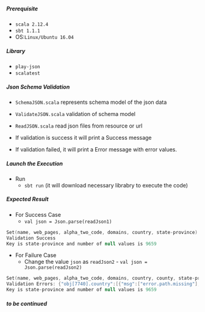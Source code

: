 ##### _Prerequisite_
- `scala 2.12.4`
- `sbt 1.1.1`
- OS:`Linux/Ubuntu 16.04`

##### _Library_
- `play-json`
- `scalatest`

##### _Json Schema Validation_
- `SchemaJSON.scala` represents schema model of the json data
- `ValidateJSON.scala` validation of schema model
- `ReadJSON.scala` read json files from resource or url

- If validation is success it will print a Success message
- If validation failed, it will print a Error message with error values.

##### _Launch the Execution_
- Run
    + `sbt run` (it will download necessary librabry to execute the code)


##### _Expected Result_ 
- For Success Case
    +   `val json = Json.parse(readJson1)`
```scala
Set(name, web_pages, alpha_two_code, domains, country, state-province)
Validation Success
Key is state-province and number of null values is 9659
```
- For Failure Case
    + Change the value `json` as `readJson2` - `val json = Json.parse(readJson2)`
```scala
Set(name, web_pages, alpha_two_code, domains, country, county, state-province)
Validation Errors: {"obj[7740].country":[{"msg":["error.path.missing"],"args":[]}],"obj[7741].country":[{"msg":["error.path.missing"],"args":[]}],"obj[7742].country":[{"msg":["error.path.missing"],"args":[]}],"obj[7743].country":[{"msg":["error.path.missing"],"args":[]}],"obj[7744].country":[{"msg":["error.path.missing"],"args":[]}],"obj[7745].country":[{"msg":["error.path.missing"],"args":[]}],"obj[7746].country":[{"msg":["error.path.missing"],"args":[]}],"obj[7747].country":[{"msg":["error.path.missing"],"args":[]}],"obj[7748].country":[{"msg":["error.path.missing"],"args":[]}],"obj[7749].country":[{"msg":["error.path.missing"],"args":[]}],"obj[7750].country":[{"msg":["error.path.missing"],"args":[]}],"obj[7751].country":[{"msg":["error.path.missing"],"args":[]}],"obj[7752].country":[{"msg":["error.path.missing"],"args":[]}],"obj[7753].country":[{"msg":["error.path.missing"],"args":[]}],"obj[7754].country":[{"msg":["error.path.missing"],"args":[]}],"obj[7755].country":[{"msg":["error.path.missing"],"args":[]}],"obj[7756].country":[{"msg":["error.path.missing"],"args":[]}],"obj[7757].country":[{"msg":["error.path.missing"],"args":[]}],"obj[7758].country":[{"msg":["error.path.missing"],"args":[]}],"obj[7759].country":[{"msg":["error.path.missing"],"args":[]}],"obj[7760].country":[{"msg":["error.path.missing"],"args":[]}],"obj[7761].country":[{"msg":["error.path.missing"],"args":[]}],"obj[7762].country":[{"msg":["error.path.missing"],"args":[]}],"obj[7763].country":[{"msg":["error.path.missing"],"args":[]}]}
Key is state-province and number of null values is 9659
```


##### _to be continued_
